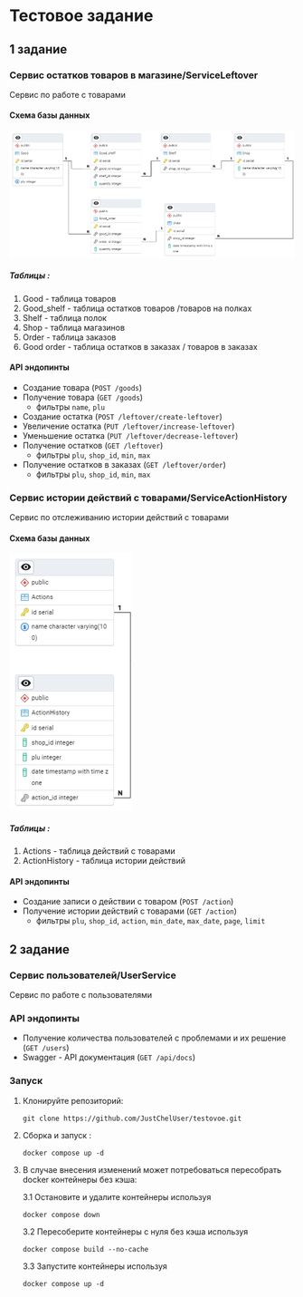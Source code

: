 # Тестовое задание

## 1 задание

### Сервис остатков товаров в магазине/ServiceLeftover

Сервис по работе с товарами

#### Схема базы данных

![Схема базы данных сервиса остатков товаров](https://github.com/JustChelUser/testovoe/blob/main/2schema_cut.png)

##### Таблицы : 

1. Good - таблица товаров
2. Good_shelf - таблица остатков товаров /товаров на полках
3. Shelf - таблица полок
4. Shop - таблица магазинов
5. Order - таблица заказов
6. Good order - таблица остатков в заказах / товаров в заказах

#### API эндопинты

* Создание товара (`POST /goods`)
* Получение товара (`GET /goods`)
    * фильтры `name`, `plu`
* Создание остатка (`POST /leftover/create-leftover`)
* Увеличение остатка (`PUT /leftover/increase-leftover`)
* Уменьшение остатка (`PUT /leftover/decrease-leftover`)
* Получение остатков (`GET /leftover`)
    * фильтры `plu`, `shop_id`, `min`, `max`
* Получение остатков в заказах (`GET /leftover/order`)
    * фильтры `plu`, `shop_id`, `min`, `max`

### Сервис истории действий с товарами/ServiceActionHistory

Сервис по отслеживанию истории действий с товарами

#### Схема базы данных

![Схема базы данных сервиса истории действий с товарами](https://github.com/JustChelUser/testovoe/blob/main/1schema_cut.png)

##### Таблицы : 

1. Actions - таблица действий с товарами
2. ActionHistory - таблица истории действий

#### API эндопинты

* Создание записи о действии с товаром (`POST /action`)
* Получение истории действий с товарами (`GET /action`)
    * фильтры `plu`, `shop_id`, `action`, `min_date`, `max_date`, `page`, `limit`

## 2 задание

### Сервис пользователей/UserService

Сервис по работе с пользователями

### API эндопинты

* Получение количества пользователей с проблемами и их решение (`GET /users`)
* Swagger - API документация (`GET /api/docs`)

### Запуск 

   1. Клонируйте репозиторий:
      ```
      git clone https://github.com/JustChelUser/testovoe.git
      ```
   2. Сборка и запуск :
       ```
      docker compose up -d
      ```
   3. В случае внесения изменений может потребоваться пересобрать docker контейнеры без кэша:
        
      3.1 Остановите и удалите контейнеры используя        
      ```
      docker compose down
      ```
      3.2 Пересоберите контейнеры с нуля без кэша используя 
      ```
      docker compose build --no-cache
      ```
      3.3 Запустите контейнеры используя 
      ```
      docker compose up -d
      ```
